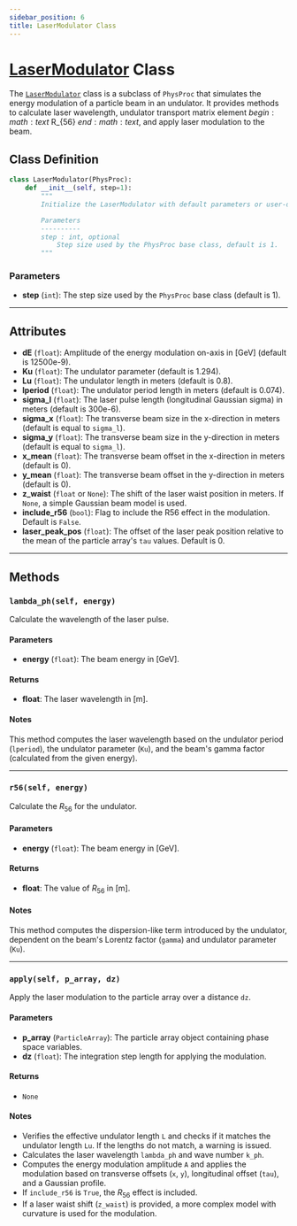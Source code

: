 ```yaml
---
sidebar_position: 6
title: LaserModulator Class
---
```


# [LaserModulator](https://github.com/ocelot-collab/ocelot/blob/master/ocelot/cpbd/physics_proc.py#L165) Class 

The [`LaserModulator`](https://github.com/ocelot-collab/ocelot/blob/master/ocelot/cpbd/physics_proc.py#L165) class is a subclass of `PhysProc` that simulates the energy modulation of a particle beam in an undulator. 
It provides methods to calculate laser wavelength, undulator transport matrix element $begin:math:text$ R_{56} $end:math:text$, and apply laser modulation to the beam.


## Class Definition

```python
class LaserModulator(PhysProc):
    def __init__(self, step=1):
        """
        Initialize the LaserModulator with default parameters or user-defined values.

        Parameters
        ----------
        step : int, optional
            Step size used by the PhysProc base class, default is 1.
        """
```

### Parameters
- **step** (`int`): The step size used by the `PhysProc` base class (default is 1).

---

## Attributes

- **dE** (`float`): Amplitude of the energy modulation on-axis in [GeV] (default is 12500e-9).
- **Ku** (`float`): The undulator parameter (default is 1.294).
- **Lu** (`float`): The undulator length in meters (default is 0.8).
- **lperiod** (`float`): The undulator period length in meters (default is 0.074).
- **sigma_l** (`float`): The laser pulse length (longitudinal Gaussian sigma) in meters (default is 300e-6).
- **sigma_x** (`float`): The transverse beam size in the x-direction in meters (default is equal to `sigma_l`).
- **sigma_y** (`float`): The transverse beam size in the y-direction in meters (default is equal to `sigma_l`).
- **x_mean** (`float`): The transverse beam offset in the x-direction in meters (default is 0).
- **y_mean** (`float`): The transverse beam offset in the y-direction in meters (default is 0).
- **z_waist** (`float` or `None`): The shift of the laser waist position in meters. If `None`, a simple Gaussian beam model is used.
- **include_r56** (`bool`): Flag to include the R56 effect in the modulation. Default is `False`.
- **laser_peak_pos** (`float`): The offset of the laser peak position relative to the mean of the particle array's `tau` values. Default is 0.

---

## Methods

### `lambda_ph(self, energy)`
Calculate the wavelength of the laser pulse.

#### Parameters
- **energy** (`float`): The beam energy in [GeV].

#### Returns
- **float**: The laser wavelength in [m].

#### Notes
This method computes the laser wavelength based on the undulator period (`lperiod`), the undulator parameter (`Ku`), and the beam's gamma factor (calculated from the given energy).

---

### `r56(self, energy)`
Calculate the $R_{56}$ for the undulator.

#### Parameters
- **energy** (`float`): The beam energy in [GeV].

#### Returns
- **float**: The value of $R_{56}$ in [m].

#### Notes
This method computes the dispersion-like term introduced by the undulator, dependent on the beam's Lorentz factor (`gamma`) and undulator parameter (`Ku`).

---

### `apply(self, p_array, dz)`
Apply the laser modulation to the particle array over a distance `dz`.

#### Parameters
- **p_array** (`ParticleArray`): The particle array object containing phase space variables.
- **dz** (`float`): The integration step length for applying the modulation.

#### Returns
- `None`

#### Notes
- Verifies the effective undulator length `L` and checks if it matches the undulator length `Lu`. If the lengths do not match, a warning is issued.
- Calculates the laser wavelength `lambda_ph` and wave number `k_ph`.
- Computes the energy modulation amplitude `A` and applies the modulation based on transverse offsets (`x`, `y`), longitudinal offset (`tau`), and a Gaussian profile.
- If `include_r56` is `True`, the $R_{56}$ effect is included.
- If a laser waist shift (`z_waist`) is provided, a more complex model with curvature is used for the modulation.


